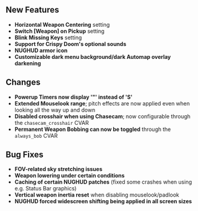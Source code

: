 ## New Features

- **Horizontal Weapon Centering** setting
- **Switch [Weapon] on Pickup** setting
- **Blink Missing Keys** setting
- **Support for Crispy Doom's optional sounds**
- **NUGHUD armor icon**
- **Customizable dark menu background/dark Automap overlay darkening**

## Changes

- **Powerup Timers now display '"' instead of 'S'**
- **Extended Mouselook range**; pitch effects are now applied even when looking all the way up and down
- **Disabled crosshair when using Chasecam**; now configurable through the `chasecam_crosshair` CVAR
- **Permanent Weapon Bobbing can now be toggled** through the `always_bob` CVAR

## Bug Fixes

- **FOV-related sky stretching issues**
- **Weapon lowering under certain conditions**
- **Caching of certain NUGHUD patches** (fixed some crashes when using e.g. Status Bar graphics)
- **Vertical weapon inertia reset** when disabling mouselook/padlook
- **NUGHUD forced widescreen shifting being applied in all screen sizes**
